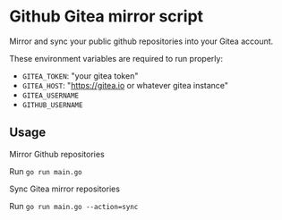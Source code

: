 # Github Gitea mirror script

Mirror and sync your public github repositories into your Gitea account.

These environment variables are required to run properly:

- `GITEA_TOKEN`: "your gitea token"
- `GITEA_HOST`: "https://gitea.io or whatever gitea instance"
- `GITEA_USERNAME` 
- `GITHUB_USERNAME`

## Usage

Mirror Github repositories

Run `go run main.go`

Sync Gitea mirror repositories

Run `go run main.go --action=sync`
